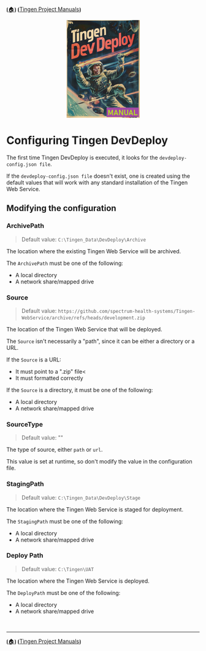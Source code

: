 <!-- u250812 -->

⦗[🏠︎](/README.md)⦘ ⦗[Tingen Project Manuals](./README.md)⦘

<div align="center">

  ![logo](/.github/img/logo/man/TngnDocProj-TngnDvdpMan-194x254.png)

</div>

# Configuring Tingen DevDeploy

The first time Tingen DevDeploy is executed, it looks for the `devdeploy-config.json file`.

If the `devdeploy-config.json file` doesn't exist, one is created using the default values that will work with any standard installation of the Tingen Web Service.

## Modifying the configuration

### ArchivePath

> Default value: `C:\Tingen_Data\DevDeploy\Archive`

The location where the existing Tingen Web Service will be archived.

The `ArchivePath` must be one of the following:

* A local directory
* A network share/mapped drive

### Source

> Default value: `https://github.com/spectrum-health-systems/Tingen-WebService/archive/refs/heads/development.zip`

The location of the Tingen Web Service that will be deployed.

The `Source` isn't necessarily a "path", since it can be either a directory or a URL.

If the `Source` is a URL:

* It must point to a ".zip" file<
* It must formatted correctly

If the `Source` is a directory, it must be one of the following:

* A local directory
* A network share/mapped drive

### SourceType

> Default value: ""

The type of source, either `path` or `url`.

This value is set at runtime, so don't modify the value in the configuration file.

### StagingPath

> Default value: `C:\Tingen_Data\DevDeploy\Stage`

The location where the Tingen Web Service is staged for deployment.

The `StagingPath` must be one of the following:

* A local directory
* A network share/mapped drive

### Deploy Path

> Default value: `C:\Tingen\UAT`

The location where the Tingen Web Service is deployed.

The `DeployPath` must be one of the following:

* A local directory
* A network share/mapped drive

<br>

***

⦗[🏠︎](/README.md)⦘ ⦗[Tingen Project Manuals](./README.md)⦘
